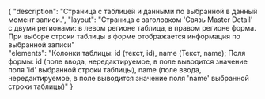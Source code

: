 {
"description": "Страница с таблицей и данными по выбранной в данный момент записи.",
"layout": "Страница с заголовком 'Связь Master Detail' с двумя регионами: в левом регионе таблица, в правом регионе форма. При выборе строки таблицы в форме отображается информация по выбранной записи"  
"elements": "Колонки таблицы: id (текст, id), name (Текст, name); Поля формы: id (поле ввода, нередактируемое, в поле выводится значение поля 'id' выбранной строки таблицы), name (поле ввода, нередактируемое, в поле выводится значение поля 'name' выбранной строки таблицы)"
}
